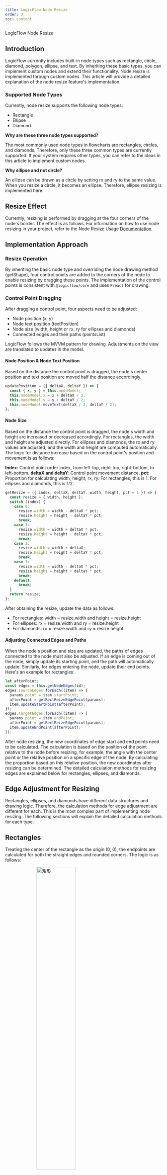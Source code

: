 ```yaml
---
title: LogicFlow Node Resize
order: 3
toc: content
---
```


LogicFlow Node Resize

## Introduction

LogicFlow currently includes built-in node types such as rectangle, circle, diamond, polygon, ellipse, and text. By inheriting these basic types, you can implement custom nodes and extend their functionality. Node resize is implemented through custom nodes. This article will provide a detailed explanation of the node resize feature's implementation.

### Supported Node Types

Currently, node resize supports the following node types:

- Rectangle
- Ellipse
- Diamond

**Why are these three node types supported?**

The most commonly used node types in flowcharts are rectangles, circles, and diamonds. Therefore, only these three common types are currently supported. If your system requires other types, you can refer to the ideas in this article to implement custom nodes.

**Why ellipse and not circle?**

An ellipse can be drawn as a circle by setting rx and ry to the same value. When you resize a circle, it becomes an ellipse. Therefore, ellipse resizing is implemented here.

## Resize Effect

Currently, resizing is performed by dragging at the four corners of the node's border. The effect is as follows. For information on how to use node resizing in your project, refer to the Node Resize Usage [Documentation](/en/tutorial/extension-node-resize).

<example href="/examples/#/extension/node-resize" :height="450" ></example>

## Implementation Approach

### Resize Operation

By inheriting the basic node type and overriding the node drawing method (getShape), four control points are added to the corners of the node to enable resizing by dragging these points. The implementation of the control points is consistent with `@logicflow/core` and uses `Preact` for drawing.

### Control Point Dragging

After dragging a control point, four aspects need to be adjusted:

- Node position (x, y)
- Node text position (textPosition)
- Node size (width, height or rx, ry for ellipses and diamonds)
- Connected edges and their paths (pointsList)

LogicFlow follows the MVVM pattern for drawing. Adjustments on the view are translated to updates in the model.

#### Node Position & Node Text Position
Based on the distance the control point is dragged, the node's center position and text position are moved half the distance accordingly.

```javascript
updatePosition = ({ deltaX, deltaY }) => {
  const { x, y } = this.nodeModel;
  this.nodeModel.x = x + deltaX / 2;
  this.nodeModel.y = y + deltaY / 2;
  this.nodeModel.moveText(deltaX / 2, deltaY / 2);
};
```

#### Node Size

Based on the distance the control point is dragged, the node's width and height are increased or decreased accordingly. For rectangles, the width and height are adjusted directly. For ellipses and diamonds, the rx and ry values are adjusted, and the width and height are computed automatically. The logic for distance increase based on the control point's position and movement is as follows:

**Index**: Control point order index, from left-top, right-top, right-bottom, to left-bottom.
**deltaX and deltaY**: Control point movement distance.
**pct**: Proportion for calculating width, height, rx, ry. For rectangles, this is 1. For ellipses and diamonds, this is 1/2.

```javascript
getResize = ({ index, deltaX, deltaY, width, height, pct = 1 }) => {
  const resize = { width, height };
  switch (index) {
    case 0:
      resize.width = width - deltaX * pct;
      resize.height = height - deltaY * pct;
      break;
    case 1:
      resize.width = width + deltaX * pct;
      resize.height = height - deltaY * pct;
      break;
    case 2:
      resize.width = width + deltaX;
      resize.height = height + deltaY * pct;
      break;
    case 3:
      resize.width = width - deltaX * pct;
      resize.height = height + deltaY * pct;
      break;
    default:
      break;
  }
  return resize;
};
```

After obtaining the resize, update the data as follows:

- For rectangles: width = resize.width and height = resize.height
- For ellipses: rx = resize.width and ry = resize.height
- For diamonds: rx = resize.width and ry = resize.height

#### Adjusting Connected Edges and Paths
When the node's position and size are updated, the paths of edges connected to the node must also be adjusted. If an edge is coming out of the node, simply update its starting point, and the path will automatically update. Similarly, for edges entering the node, update their end points. Here's an example for rectangles:

```javascript
let afterPoint;
const edges = this.getNodeEdges(id);
edges.sourceEdges.forEach((item) => {
  params.point = item.startPoint;
  afterPoint = getRectReizeEdgePoint(params);
  item.updateStartPoint(afterPoint);
});
edges.targetEdges.forEach((item) => {
  params.point = item.endPoint;
  afterPoint = getRectReizeEdgePoint(params);
  item.updateEndPoint(afterPoint);
});
```

After node resizing, the new coordinates of edge start and end points need to be calculated. The calculation is based on the position of the point relative to the node before resizing, for example, the angle with the center point or the relative position on a specific edge of the node. By calculating the proportion based on this relative position, the new coordinates after resizing can be determined. The detailed calculation methods for resizing edges are explained below for rectangles, ellipses, and diamonds.

## Edge Adjustment for Resizing

Rectangles, ellipses, and diamonds have different data structures and drawing logic. Therefore, the calculation methods for edge adjustment are different for each. This is the most complex part of implementing node resizing. The following sections will explain the detailed calculation methods for each type.

## Rectangles

Treating the center of the rectangle as the origin (0, 0), the endpoints are calculated for both the straight edges and rounded corners. The logic is as follows:

<img src="https://dpubstatic.udache.com/static/dpubimg/Vxibx5_JaH/rect1111.jpeg" alt="矩形" style="width: 50%; margin-left: 20%"/>

<img src="https://dpubstatic.udache.com/static/dpubimg/-2IFZJ7u8S/rectResize.jpeg" alt="矩形resize" style="width: 70%; margin-left: 15%"/>

### Ellipses
Treating the center of the ellipse as the origin (0, 0), the angle (θ) between the endpoint and the x-axis before resizing is calculated. After resizing, the new coordinates are computed while keeping the angle (θ) constant.
<img src="https://dpubstatic.udache.com/static/dpubimg/KGcedaNUOz/ellipseResize.jpeg" alt="椭圆resize" style="width: 70%; margin-left: 15%"/>

### Diamonds
Treating the center of the diamond as the origin (0, 0), the distance (L) between point P and point E is calculated. Then, the ratio (pct) of L to the distance NE is computed. After resizing, the ratio pct is kept constant, and the new coordinates are calculated. If the coordinates of point P are greater than 0, the reference point or computing the ratio is point E, and if the coordinates of point P are less than 0, the reference point for computing the ratio is point W. The logic is illustrated in the following diagram:
<img src="https://dpubstatic.udache.com/static/dpubimg/rYtOA0CC7V/diamondResize.jpeg" alt="菱形resize" style="width: 70%; margin-left: 15%"/>

## Customization Configuration
### Resize Range
Nodes can be configured with a resize range to limit the minimum and maximum sizes when dragging the control points. When the control points reach the maximum or minimum values, the node size will not change further. The supported configurations and their default values are as follows:

```javascript
sizeRange: {
  rect: {
    minWidth: 30,
    minHeight: 30,
    maxWidth: 300,
    maxHeight: 300,
  },
  ellipse: {
    minRx: 15,
    minRy: 15,
    maxRx: 150,
    maxRy: 150,
  },
  diamond: {
    minRx: 15,
    minRy: 15,
    maxRx: 150,
    maxRy: 150,
  },
},
```

### Dragging Step

When dragging with a step value of n, the node's coordinates will be updated by n/2. 
- The default step value is 2, which ensures that the node coordinates remain integers after resizing. 
- When a grid is set (e.g., for alignment), the default step value becomes 2 * grid. This may cause the node resizing to feel less smooth when the grid value is greater than 10. In such cases, you can manually adjust the step value to find the right balance between alignment and smoothness.

### Styles
After adding node resizing, the plugin sets some default theme styles to make the overall appearance more comfortable. You can override these styles to customize the appearance.

```javascript
lf.setTheme({
  rect: {
    strokeWidth: 2,
    outlineColor: "transparent",
  },
  ellipse: {
    strokeWidth: 2,
    outlineColor: "transparent",
  },
  diamond: {
    strokeWidth: 2,
    outlineColor: "transparent",
  },
});
```

For further customization, you can adjust the styles for the node's outline and control points. The supported styles and their default values are as follows:

```javascript
style: {
  outline: {
    stroke: '#000000',
    strokeWidth: 1,
    strokeDasharray: '3,3',
  },
  controlPoint: {
    width: 7,
    height: 7,
    fill: '#FFFFFF',
    stroke: '#000000',
  },
},
```

## Events

After node resizing, the node:resize event is defined and provides information about the node's basic information, size, and position before and after resizing. This enables the host system to perform additional operations if necessary.

## Custom Node Usage

To enable custom nodes to use the resizing feature, `RectResize`, `EllipseResize`, and `DiamondResize` are exported. Inheriting from `RectResize.model`, `RectResize.view`, etc., will allow you to implement resizing.

## Conclusion

The above explains the implementation approach for the node resize feature. If you have any ideas or suggestions regarding this plugin's implementation, feel free to discuss in the user group~
